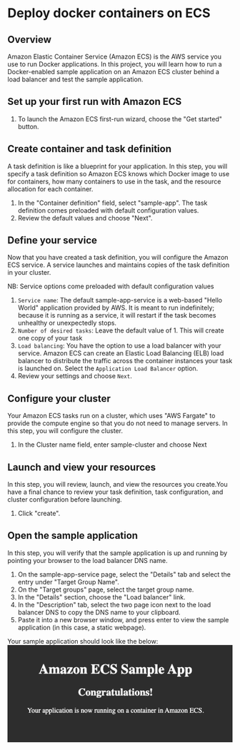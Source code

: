 # Deploy docker containers on ECS

## Overview
Amazon Elastic Container Service (Amazon ECS) is the AWS service you use to run Docker applications. In this project, you will learn how to run a Docker-enabled sample application on an Amazon ECS cluster behind a load balancer and test the sample application.

## Set up your first run with Amazon ECS
1. To launch the Amazon ECS first-run wizard, choose the "Get started" button.

## Create container and task definition
A task definition is like a blueprint for your application. In this step, you will specify a task definition so Amazon ECS knows which Docker image to use for containers, how many containers to use in the task, and the resource allocation for each container.
1. In the "Container definition" field, select "sample-app". The task definition comes preloaded with default configuration values.
2. Review the default values and choose "Next".

## Define your service
Now that you have created a task definition, you will configure the Amazon ECS service. A service launches and maintains copies of the task definition in your cluster. 

NB: Service options come preloaded with default configuration values

1. `Service name`: The default sample-app-service is a web-based "Hello World" application provided by AWS. It is meant to run indefinitely; because it is running as a service, it will restart if the task becomes unhealthy or unexpectedly stops.
2. `Number of desired tasks`: Leave the default value of 1. This will create one copy of your task
3.  `Load balancing`: You have the option to use a load balancer with your service. Amazon ECS can create an Elastic Load Balancing (ELB) load balancer to distribute the traffic across the container instances your task is launched on. Select the `Application Load Balancer` option.
4.  Review your settings and choose `Next`.

## Configure your cluster
Your Amazon ECS tasks run on a cluster, which uses "AWS Fargate" to provide the compute engine so that you do not need to manage servers. In this step, you will configure the cluster. 
1. In the Cluster name field, enter sample-cluster and choose Next

## Launch and view your resources
In this step, you will review, launch, and view the resources you create.You have a final chance to review your task definition, task configuration, and cluster configuration before launching.
1. Click "create".

## Open the sample application
In this step, you will verify that the sample application is up and running by pointing your browser to the load balancer DNS name. 

1. On the sample-app-service page, select the "Details" tab and select the entry under "Target Group Name".
2. On the "Target groups" page, select the target group name.
3. In the "Details" section, choose the "Load balancer" link.
4. In the "Description" tab, select the two page icon next to the load balancer DNS to copy the DNS name to your clipboard.
5. Paste it into a new browser window, and press enter to view the sample application (in this case, a static webpage).

Your sample application should look like the below:
![](https://github.com/Mesiwotso-Gloria/amazon-ECS-project/blob/main/ecs_wizard_step_6.png?raw=true)

